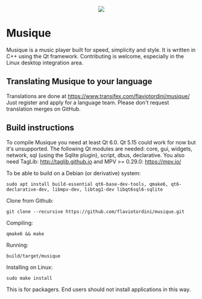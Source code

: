 <p align="center">
<img src="https://flavio.tordini.org/files/products/musique.png">
</p>

# Musique
Musique is a music player built for speed, simplicity and style. It is written in C++ using the Qt framework. Contributing is welcome, especially in the Linux desktop integration area.

## Translating Musique to your language
Translations are done at https://www.transifex.com/flaviotordini/musique/
Just register and apply for a language team. Please don't request translation merges on GitHub.

## Build instructions
To compile Musique you need at least Qt 6.0. Qt 5.15 could work for now but it's unsupported. The following Qt modules are needed: core, gui, widgets, network, sql (using the Sqlite plugin), script, dbus, declarative. You also need TagLib: http://taglib.github.io and MPV >= 0.29.0: https://mpv.io/

To be able to build on a Debian (or derivative) system:

	sudo apt install build-essential qt6-base-dev-tools, qmake6, qt6-declarative-dev, libmpv-dev, libtag1-dev libqt6sql6-sqlite

Clone from Github:

    git clone --recursive https://github.com/flaviotordini/musique.git

Compiling:

    qmake6 && make

Running:

	build/target/musique

Installing on Linux:

    sudo make install

This is for packagers. End users should not install applications in this way.
